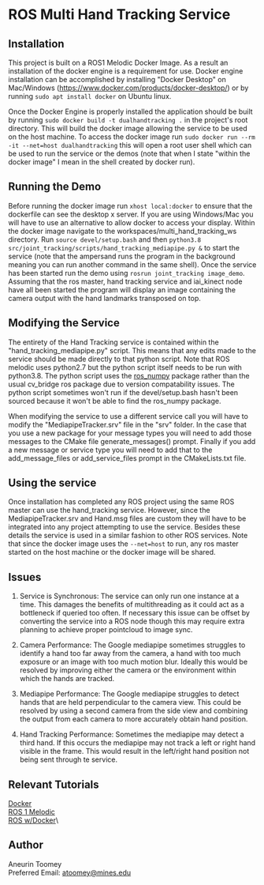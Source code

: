 # ROS Multi Hand Tracking Service

## Installation

This project is built on a ROS1 Melodic Docker Image. As a result an installation of the docker engine is a requirement for use. Docker engine installation can be accomplished by installing "Docker Desktop" on Mac/Windows (https://www.docker.com/products/docker-desktop/) or by running `sudo apt install docker` on Ubuntu linux.

Once the Docker Engine is properly installed the application should be built by running `sudo docker build -t dualhandtracking .` in the project's root directory. This will build the docker image allowing the service to be used on the host machine. To access the docker image run `sudo docker run --rm -it --net=host dualhandtracking` this will open a root user shell which can be used to run the service or the demos (note that when I state "within the docker image" I mean in the shell created by docker run).

## Running the Demo

Before running the docker image run `xhost local:docker` to ensure that the dockerfile can see the desktop x server. If you are using Windows/Mac you will have to use an alternative to allow docker to access your display. Within the docker image navigate to the workspaces/multi_hand_tracking_ws directory. Run `source devel/setup.bash` and then `python3.8 src/joint_tracking/scripts/hand_tracking_mediapipe.py &` to start the service (note that the ampersand runs the program in the background meaning you can run another command in the same shell). Once the service has been started run the demo using `rosrun joint_tracking image_demo`. Assuming that the ros master, hand tracking service and iai_kinect node have all been started the program will display an image containing the camera output with the hand landmarks transposed on top.

## Modifying the Service

The entirety of the Hand Tracking service is contained within the "hand_tracking_mediapipe.py" script. This means that any edits made to the service should be made directly to that python script. Note that ROS melodic uses python2.7 but the python script itself needs to be run with python3.8. The python script uses the [ros_numpy](https://github.com/eric-wieser/ros_numpy/tree/master) package rather than the usual cv_bridge ros package due to version compatability issues. The python script sometimes won't run if the devel/setup.bash hasn't been sourced because it won't be able to find the ros_numpy package.

When modifying the service to use a different service call you will have to modify the "MediapipeTracker.srv" file in the "srv" folder. In the case that you use a new package for your message types you will need to add those messages to the CMake file generate_messages() prompt. Finally if you add a new message or service type you will need to add that to the add_message_files or add_service_files prompt in the CMakeLists.txt file.

## Using the service

Once installation has completed any ROS project using the same ROS master can use the hand_tracking service. However, since the MediapipeTracker.srv and Hand.msg files are custom they will have to be integrated into any project attempting to use the service. Besides these details the service is used in a similar fashion to other ROS services. Note that since the docker image uses the `--net=host` to run, any ros master started on the host machine or the docker image will be shared.

## Issues

1. Service is Synchronous: The service can only run one instance at a time. This damages the benefits of multithreading as it could act as a bottleneck if queried too often. If necessary this issue can be offset by converting the service into a ROS node though this may require extra planning to achieve proper pointcloud to image sync.

2. Camera Performance: The Google mediapipe sometimes struggles to identify a hand too far away from the camera, a hand with too much exposure or an image with too much motion blur. Ideally this would be resolved by improving either the camera or the environment within which the hands are tracked.

3. Mediapipe Performance: The Google mediapipe struggles to detect hands that are held perpendicular to the camera view. This could be resolved by using a second camera from the side view and combining the output from each camera to more accurately obtain hand position.

4. Hand Tracking Performance: Sometimes the mediapipe may detect a third hand. If this occurs the mediapipe may not track a left or right hand visible in the frame. This would result in the left/right hand position not being sent through te service.

## Relevant Tutorials

[Docker](https://docs.docker.com/guides/get-started/)\
[ROS 1 Melodic](https://wiki.ros.org/ROS/Tutorials)\
[ROS w/Docker](https://wiki.ros.org/docker/Tutorials/Docker)\

## Author
Aneurin Toomey\
Preferred Email: atoomey@mines.edu